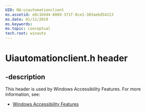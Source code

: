 ```yaml
---
UID: NA:uiautomationclient
ms.assetid: e8c1b9d4-8069-371f-8ce1-303aebd54213
ms.date: 01/11/2019
ms.keywords: 
ms.topic: conceptual
tech.root: winauto
---
```


# Uiautomationclient.h header


## -description


This header is used by Windows Accessibility Features. For more information, see:

- [Windows Accessibility Features](../_winauto/index.md)

